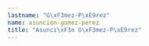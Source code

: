 ```yaml
---
lastname: "G\xF3mez-P\xE9rez"
name: asuncion-gomez-perez
title: "Asunci\xF3n G\xF3mez-P\xE9rez"
---
```

